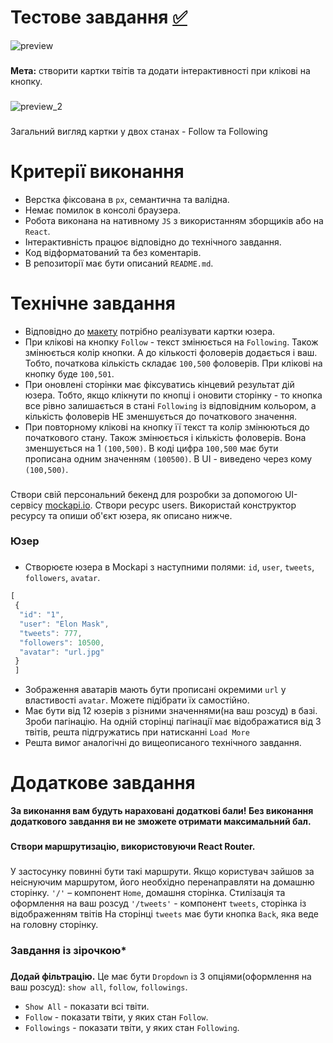 # Тестове завдання [✅](https://nmarkhotsky.github.io/tech-tweets-task/)
![preview](https://github.com/NMarkhotsky/tech-tweets-task/assets/111852661/0a039e1b-2989-438c-b891-bddb0467cee1)
###
<b>Мета:</b> створити картки твітів та додати інтерактивності при клікові на кнопку.
###
![preview_2](https://github.com/NMarkhotsky/tech-tweets-task/assets/111852661/73940d34-fac4-4772-bdd2-5ec13accab6f)
###
Загальний вигляд картки у двох станах - Follow та Following
###
# Критерії виконання

+ Верстка фіксована в `рх`, семантична та валідна.
+ Немає помилок в консолі браузера.
+ Робота виконана на нативному `JS` з використанням зборщиків або на `React`.
+ Інтерактивність працює відповідно до технічного завдання.
+ Код відформатований та без коментарів.
+ В репозиторії має бути описаний `README.md`.
###

# Технічне завдання

+ Відповідно до [макету](https://www.figma.com/file/zun1oP6NmS2Lmgbcj6e1IG/Test?node-id=0-1&t=fKfPK1hQF3isHhAC-0) потрібно реалізувати картки юзера.
+ При клікові на кнопку `Follow` - текст змінюється на `Following`. Також змінюється колір кнопки. А до кількості фоловерів додається і ваш. Тобто, початкова кількість складає `100,500` фоловерів. При клікові на кнопку буде `100,501`.
+ При оновлені сторінки має фіксуватись кінцевий результат дій юзера. Тобто, якщо клікнути по кнопці і оновити сторінку - то кнопка все рівно залишається в стані `Following` із відповідним кольором, а кількість фоловерів НЕ зменшується до початкового значення.
+ При повторному клікові на кнопку її текст та колір змінюються до початкового стану. Також змінюється і кількість фоловерів. Вона зменшується на 1 `(100,500)`.
В коді цифра `100,500` має бути прописана одним значенням `(100500)`. В UI - виведено через кому `(100,500)`.

###
Створи свій персональний бекенд для розробки за допомогою UI-сервісу [mockapi.io](https://mockapi.io). Створи ресурс users. Використай конструктор ресурсу та опиши об'єкт юзера, як описано нижче.
###
### Юзер
###
+ Створюєте юзера в Mockapi з наступними полями: `id`, `user`, `tweets`, `followers`, `avatar`.
```js 
[
 {
  "id": "1",
  "user": "Elon Mask",
  "tweets": 777,
  "followers": 10500,
  "avatar": "url.jpg"
 }
 ]
 ```
+ Зображення аватарів мають бути прописані окремими `url` у властивості `avatar`. Можете підібрати їх самостійно.
+ Має бути від 12 юзерів з різними значеннями(на ваш розсуд) в базі. Зроби пагінацію. На одній сторінці пагінації має відображатися від 3 твітів, решта підгружатись при натисканні `Load More`
+ Решта вимог аналогічні до вищеописаного технічного завдання.
###

###
# Додаткове завдання
<b>За виконання вам будуть нараховані додаткові бали! Без виконання додаткового завдання ви не зможете отримати максимальний бал.</b>
###
<b>Створи маршрутизацію, використовуючи React Router.</b>
###
У застосунку повинні бути такі маршрути. Якщо користувач зайшов за неіснуючим маршрутом, його необхідно перенаправляти на домашню сторінку. `'/'` – компонент `Home`, домашня сторінка. Стилізація та оформлення на ваш розсуд `'/tweets'` - компонент `tweets`, сторінка із відображенням твітів На сторінці `tweets` має бути кнопка `Back`, яка веде на головну сторінку.
###
### Завдання із зірочкою*
###
<b>Додай фільтрацію.</b> Це має бути `Dropdown` із 3 опціями(оформлення на ваш розсуд): `show all`, `follow`, `followings`. 
+ `Show All` - показати всі твіти. 
+ `Follow` - показати твіти, у яких стан `Follow`. 
+ `Followings` - показати твіти, у яких стан `Following`.
